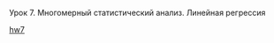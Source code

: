 Урок 7. Многомерный статистический анализ. Линейная регрессия

[hw7](https://nbviewer.org/urls/bitbucket.org/raduntsev/tv/raw/18db23bb5da72ccfd676f11056c8915d7be11701/7/hw7.ipynb)